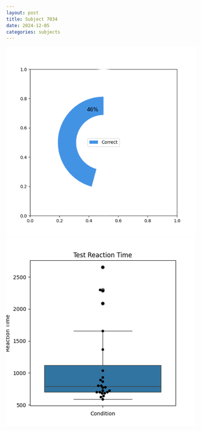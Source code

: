 ```yaml
---
layout: post
title: Subject 7034
date: 2024-12-05
categories: subjects
---
```


![](data/7034/run-3/7034_FN_acc_test.png)
![](data/7034/run-3/7034_FN_rt.png)
